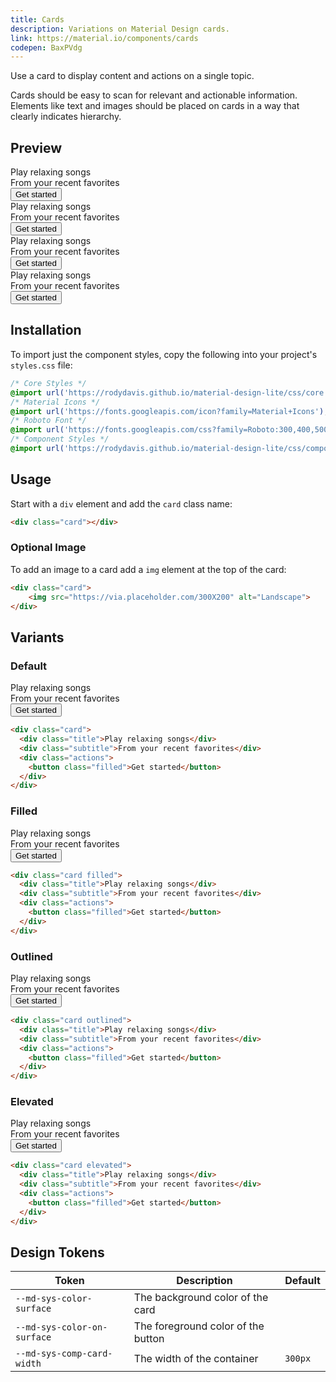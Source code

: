 ```yaml
---
title: Cards
description: Variations on Material Design cards.
link: https://material.io/components/cards
codepen: BaxPVdg
---
```


Use a card to display content and actions on a single topic.

Cards should be easy to scan for relevant and actionable information. Elements like text and images should be placed on cards in a way that clearly indicates hierarchy.

## Preview

<div class="preview">
    <div class="card">
        <div class="title">Play relaxing songs</div>
        <div class="subtitle">From your recent favorites</div>
        <div class="actions">
            <button class="filled">Get started</button>
        </div>
    </div>
    <div class="card filled">
        <div class="title">Play relaxing songs</div>
        <div class="subtitle">From your recent favorites</div>
        <div class="actions">
            <button class="filled">Get started</button>
        </div>
    </div>
    <div class="card outlined">
        <div class="title">Play relaxing songs</div>
        <div class="subtitle">From your recent favorites</div>
        <div class="actions">
            <button class="filled">Get started</button>
        </div>
    </div>
    <div class="card elevated">
        <div class="title">Play relaxing songs</div>
        <div class="subtitle">From your recent favorites</div>
        <div class="actions">
            <button class="filled">Get started</button>
        </div>
    </div>
</div>

## Installation

To import just the component styles, copy the following into your project's `styles.css` file:

```css
/* Core Styles */
@import url('https://rodydavis.github.io/material-design-lite/css/core.css');
/* Material Icons */
@import url('https://fonts.googleapis.com/icon?family=Material+Icons');
/* Roboto Font */
@import url('https://fonts.googleapis.com/css?family=Roboto:300,400,500,700&amp;display=swap');
/* Component Styles */
@import url('https://rodydavis.github.io/material-design-lite/css/components/card/style.css');
```

## Usage

Start with a `div` element and add the `card` class name:

```html
<div class="card"></div>
```

### Optional Image

To add an image to a card add a `img` element at the top of the card:

```html
<div class="card">
    <img src="https://via.placeholder.com/300X200" alt="Landscape">
</div>
```

## Variants

### Default

<div class="preview">
  <div class="card">
        <div class="title">Play relaxing songs</div>
        <div class="subtitle">From your recent favorites</div>
        <div class="actions">
            <button class="filled">Get started</button>
        </div>
    </div>
</div>

```html
<div class="card">
  <div class="title">Play relaxing songs</div>
  <div class="subtitle">From your recent favorites</div>
  <div class="actions">
    <button class="filled">Get started</button>
  </div>
</div>
```

### Filled

<div class="preview">
  <div class="card filled">
    <div class="title">Play relaxing songs</div>
    <div class="subtitle">From your recent favorites</div>
    <div class="actions">
        <button class="filled">Get started</button>
    </div>
  </div>
</div>

```html
<div class="card filled">
  <div class="title">Play relaxing songs</div>
  <div class="subtitle">From your recent favorites</div>
  <div class="actions">
    <button class="filled">Get started</button>
  </div>
</div>
```

### Outlined

<div class="preview">
  <div class="card outlined">
    <div class="title">Play relaxing songs</div>
    <div class="subtitle">From your recent favorites</div>
    <div class="actions">
        <button class="filled">Get started</button>
    </div>
  </div>
</div>

```html
<div class="card outlined">
  <div class="title">Play relaxing songs</div>
  <div class="subtitle">From your recent favorites</div>
  <div class="actions">
    <button class="filled">Get started</button>
  </div>
</div>
```

### Elevated

<div class="preview">
  <div class="card elevated">
    <div class="title">Play relaxing songs</div>
    <div class="subtitle">From your recent favorites</div>
    <div class="actions">
        <button class="filled">Get started</button>
    </div>
  </div>
</div>

```html
<div class="card elevated">
  <div class="title">Play relaxing songs</div>
  <div class="subtitle">From your recent favorites</div>
  <div class="actions">
    <button class="filled">Get started</button>
  </div>
</div>
```

## Design Tokens

| Token                                   | Description                        | Default                                                                                   |
|-----------------------------------------|------------------------------------|-------------------------------------------------------------------------------------------|
| `--md-sys-color-surface` | The background color of the card | <div class="tooltip token-box color-surface" data-tooltip="--md-sys-color-surface"></div> |
| `--md-sys-color-on-surface`            | The foreground color of the button | <div class="tooltip token-box color-on-surface" data-tooltip="--md-sys-color-on-surface"></div> |
| `--md-sys-comp-card-width`     | The width of the container        | `300px`                                                                                    |
